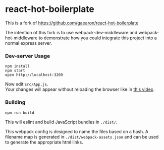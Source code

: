 react-hot-boilerplate
=====================

This is a fork of https://github.com/gaearon/react-hot-boilerplate

The intention of this fork is to use webpack-dev-middleware and webpack-hot-middleware to demonstrate how you could 
integrate this project into a normal express server.

### Dev-server Usage

```
npm install
npm start
open http://localhost:3200
```

Now edit `src/App.js`.  
Your changes will appear without reloading the browser like in [this video](http://vimeo.com/100010922).

### Building

```
npm run build
```

This will eslint and build JavaScript bundles in `./dist/`. 

This webpack config is designed to name the files based on a hash. A filename map is generated in 
`./dist/webpack-assets.json` and can be used to generate the appropriate html links.

